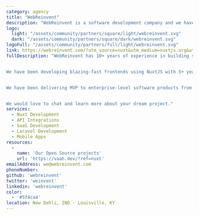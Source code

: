 ```yaml
---
category: agency
title: "WebReinvent"
description: "WebReinvent is a software development company and we have delivered MVP to enterprise-level web applications from startup to MSME. We have also developed blazing-fast frontends, API, and multi-tenant SaaS applications."
logo:
  light: "/assets/community/partners/square/light/webreinvent.svg"
  dark: "/assets/community/partners/square/dark/webreinvent.svg"
logoFull: "/assets/community/partners/full/light/webreinvent.svg"
link: https://webreinvent.com/?utm_source=nuxt&utm_medium=nuxtjs.org&utm_campaign=partner
fullDescription: "WebReinvent has 10+ years of experience in building software and a team of 35 software professionals including frontend developers, software developers, UI/UX designers, testers, project managers, etc.


We have been developing blazing-fast frontends using NuxtJS with 5+ years of experience and the team is well versed with the NuxtJs modules and the entire ecosystem. We are one of the most process-driven companies and we love to follow industry standards. Some of them are managing git repo, code review, release deployments via CI/CD, automated software testing, maintaining detailed technical documentation, application performance monitoring, etc.


We have been delivering MVP to enterprise-level software products from startup to MSME. We have also developed & deployed large-scale API and multi-tenant SaaS applications.


We would love to chat and learn more about your dream project."
services:
  - Nuxt Development
  - API Integrations
  - SaaS Development
  - Laravel Development
  - Mobile Apps
resources:
  -
    name: 'Our Open Source projects'
    url: 'https://vaah.dev/?ref=nuxt'
emailAddress: we@webreinvent.com
phoneNumber:
github: 'webreinvent'
twitter: 'weinvent'
linkedin: 'webreinvent'
color:
  - '#5f4ca4'
location: New Dehli, IND - Louisville, KY
---
```

